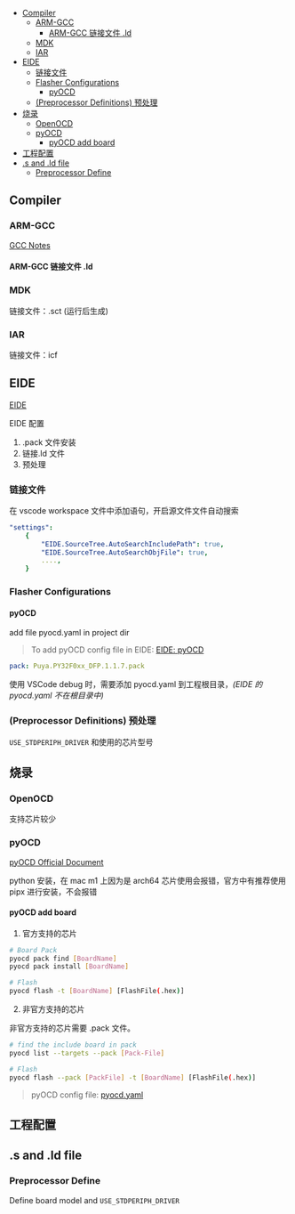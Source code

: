 - [Compiler](#compiler)
  - [ARM-GCC](#arm-gcc)
    - [ARM-GCC 链接文件 .ld](#arm-gcc-链接文件-ld)
  - [MDK](#mdk)
  - [IAR](#iar)
- [EIDE](#eide)
  - [链接文件](#链接文件)
  - [Flasher Configurations](#flasher-configurations)
    - [pyOCD](#pyocd)
  - [(Preprocessor Definitions) 预处理](#preprocessor-definitions-预处理)
- [烧录](#烧录)
  - [OpenOCD](#openocd)
  - [pyOCD](#pyocd-1)
    - [pyOCD add board](#pyocd-add-board)
- [工程配置](#工程配置)
- [.s and .ld file](#s-and-ld-file)
  - [Preprocessor Define](#preprocessor-define)

## Compiler

### ARM-GCC

[GCC Notes](../../C/GCC_Note.md)

#### ARM-GCC 链接文件 .ld

### MDK

链接文件：.sct (运行后生成)

### IAR

链接文件：icf

## EIDE

[EIDE](https://em-ide.com/zh-cn/docs/intro)

EIDE 配置

1. .pack 文件安装
2. 链接.ld 文件
3. 预处理

### 链接文件

在 vscode workspace 文件中添加语句，开启源文件文件自动搜索

```yaml
"settings":
    {
        "EIDE.SourceTree.AutoSearchIncludePath": true,
        "EIDE.SourceTree.AutoSearchObjFile": true,
        ....,
    }
```

### Flasher Configurations

#### pyOCD

add file pyocd.yaml in project dir

> To add pyOCD config file in EIDE: [EIDE: pyOCD](https://em-ide.com/zh-cn/docs/modules/flasher#pyocd)

```yaml
pack: Puya.PY32F0xx_DFP.1.1.7.pack
```

使用 VSCode debug 时，需要添加 pyocd.yaml 到工程根目录，_(EIDE 的 pyocd.yaml 不在根目录中)_

### (Preprocessor Definitions) 预处理

`USE_STDPERIPH_DRIVER` 和使用的芯片型号

## 烧录

### OpenOCD

支持芯片较少

### pyOCD

[pyOCD Official Document](https://pyocd.io/docs/index)

python 安装，在 mac m1 上因为是 arch64 芯片使用会报错，官方中有推荐使用 pipx 进行安装，不会报错

#### pyOCD add board

1. 官方支持的芯片

```sh
# Board Pack
pyocd pack find [BoardName]
pyocd pack install [BoardName]

# Flash
pyocd flash -t [BoardName] [FlashFile(.hex)]
```

2. 非官方支持的芯片

非官方支持的芯片需要 .pack 文件。

```sh
# find the include board in pack
pyocd list --targets --pack [Pack-File]

# Flash
pyocd flash --pack [PackFile] -t [BoardName] [FlashFile(.hex)]
```

> pyOCD config file: [pyocd.yaml](https://pyocd.io/docs/configuration.html#config-file)

## 工程配置

## .s and .ld file

### Preprocessor Define

Define board model and `USE_STDPERIPH_DRIVER`
